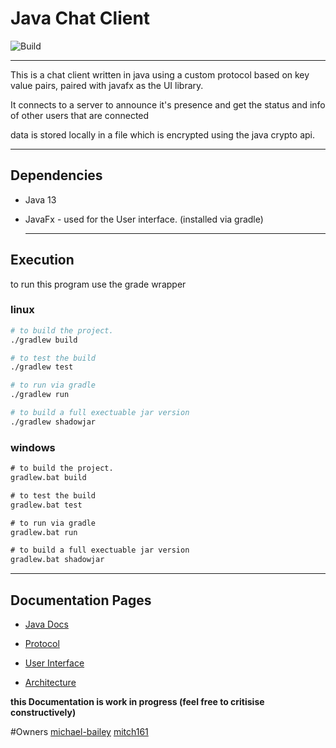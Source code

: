 # Java Chat Client

![Build](https://github.com/michael-bailey/java-chat-client/workflows/Build/badge.svg)

---

This is a chat client written in java using a custom protocol based on key value pairs, paired with javafx as the UI library.

It connects to a server to announce it's presence and get the status and info of other users that are connected

data is stored locally in a file which is encrypted using the java crypto api.

---

## Dependencies

* Java 13

* JavaFx - used for the User interface. (installed via gradle)

  ---


## Execution

to run this program use the grade wrapper

### linux

```sh
# to build the project.
./gradlew build

# to test the build
./gradlew test

# to run via gradle
./gradlew run

# to build a full exectuable jar version
./gradlew shadowjar
```

### windows

```bat
# to build the project.
gradlew.bat build

# to test the build
gradlew.bat test

# to run via gradle
gradlew.bat run

# to build a full exectuable jar version
gradlew.bat shadowjar
```

---

## Documentation Pages

* [Java Docs](https://michael-bailey.github.io/java-chat-client/javadoc/index.html)

* [Protocol](https://michael-bailey.github.io/java-chat-client/Protocol)
* [User Interface](https://michael-bailey.github.io/java-chat-server/interface)
* [Architecture](https://michael-bailey.github.io/java-chat-server/architecture)

**this Documentation is work in progress (feel free to critisise constructively)**

#Owners
[michael-bailey](https://github.com/michael-bailey/javadoc/index.html)
[mitch161](https://github.com/mitch161/)

